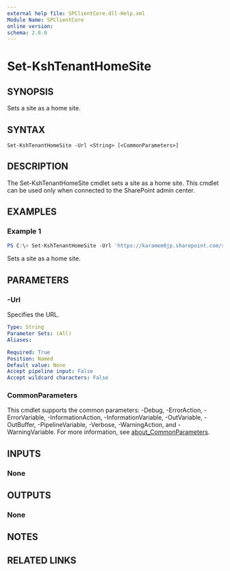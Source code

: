 ```yaml
---
external help file: SPClientCore.dll-Help.xml
Module Name: SPClientCore
online version:
schema: 2.0.0
---
```


# Set-KshTenantHomeSite

## SYNOPSIS
Sets a site as a home site.

## SYNTAX

```
Set-KshTenantHomeSite -Url <String> [<CommonParameters>]
```

## DESCRIPTION
The Set-KshTenantHomeSite cmdlet sets a site as a home site.
This cmdlet can be used only when connected to the SharePoint admin center.

## EXAMPLES

### Example 1
```powershell
PS C:\> Set-KshTenantHomeSite -Url 'https://karamem0jp.sharepoint.com/sites/HomeSite'
```

Sets a site as a home site.

## PARAMETERS

### -Url
Specifies the URL.

```yaml
Type: String
Parameter Sets: (All)
Aliases:

Required: True
Position: Named
Default value: None
Accept pipeline input: False
Accept wildcard characters: False
```

### CommonParameters
This cmdlet supports the common parameters: -Debug, -ErrorAction, -ErrorVariable, -InformationAction, -InformationVariable, -OutVariable, -OutBuffer, -PipelineVariable, -Verbose, -WarningAction, and -WarningVariable. For more information, see [about_CommonParameters](http://go.microsoft.com/fwlink/?LinkID=113216).

## INPUTS

### None

## OUTPUTS

### None

## NOTES

## RELATED LINKS
